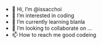 - 👋 Hi, I’m @issacchoi
- 👀 I’m interested in coding
- 🌱 I’m currently learning blanla
- 💞️ I’m looking to collaborate on ...
- 📫 How to reach me good codeing

<!---
issacchoi/issacchoi is a ✨ special ✨ repository because its `README.md` (this file) appears on your GitHub profile.
You can click the Preview link to take a look at your changes.
--->
